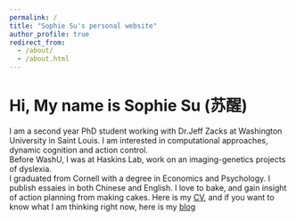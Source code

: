 ```yaml
---
permalink: /
title: "Sophie Su's personal website"
author_profile: true
redirect_from: 
  - /about/
  - /about.html
---
```


Hi, My name is Sophie Su (苏醒)
======

I am a second year PhD student working with Dr.Jeff Zacks at Washington University in Saint Louis. I am interested in computational approaches, dynamic cognition and action control.  <br/>
Before WashU, I was at Haskins Lab, work on an imaging-genetics projects of dyslexia. <br/>
I graduated from Cornell with a degree in Economics and Psychology. 
I publish essaies in both Chinese and English. 
I love to bake, and gain insight of action planning from making cakes. 
Here is my [CV](/files/Sophie_Su_CV_2022.pdf), and if you want to know what I am thinking right now, here is my [blog](/_portfolio)


